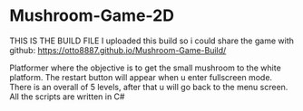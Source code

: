 # Mushroom-Game-2D
THIS IS THE BUILD FILE
I uploaded this build so i could share the game with github:  https://otto8887.github.io/Mushroom-Game-Build/

Platformer where the objective is to get the small mushroom to the white platform.
The restart button will appear when u enter fullscreen mode.
There is an overall of 5 levels, after that u will go back to the menu screen.
All the scripts are written in C#
